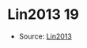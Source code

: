 <a name="material" />

# Lin2013 19
<script type="application/ld+json">
  {
    "@context": "https://schema.org/",
    "@type": "ChemicalSubstance",
    "http://purl.org/dc/terms/conformsTo":
      {
        "@type": "CreativeWork",
        "@id": "https://bioschemas.org/profiles/ChemicalSubstance/0.4-RELEASE/"
      },
    "@id": "https://egonw.github.io/nanowiki/nanowiki466.html#material",
    "name": "Lin2013 19",
    "sameAs": "http://127.0.0.1/mediawiki/index.php/Special:URIResolver/Lin2013_19"
  }
</script>


* Source: [Lin2013](Lin2013.md)
